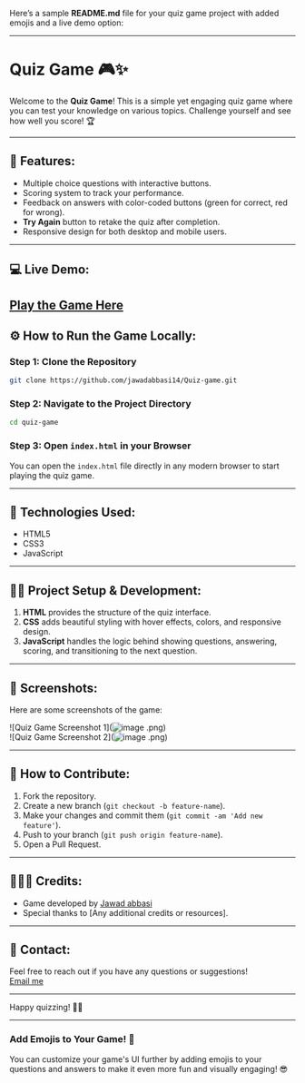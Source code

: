 Here’s a sample **README.md** file for your quiz game project with added emojis and a live demo option:

---

# Quiz Game 🎮✨

Welcome to the **Quiz Game**! This is a simple yet engaging quiz game where you can test your knowledge on various topics. Challenge yourself and see how well you score! 🏆

---

## 🎯 **Features:**
- Multiple choice questions with interactive buttons.
- Scoring system to track your performance.
- Feedback on answers with color-coded buttons (green for correct, red for wrong).
- **Try Again** button to retake the quiz after completion.
- Responsive design for both desktop and mobile users.

---

## 💻 **Live Demo:**

**[Play the Game Here](https://jawadabbasi14.github.io/Quiz_game/)**
---

## ⚙️ **How to Run the Game Locally:**

### Step 1: Clone the Repository
```bash
git clone https://github.com/jawadabbasi14/Quiz-game.git
```

### Step 2: Navigate to the Project Directory
```bash
cd quiz-game
```

### Step 3: Open `index.html` in your Browser
You can open the `index.html` file directly in any modern browser to start playing the quiz game.

---

## 🌟 **Technologies Used:**
- HTML5
- CSS3
- JavaScript

---

## 👨‍💻 **Project Setup & Development:**

1. **HTML** provides the structure of the quiz interface.
2. **CSS** adds beautiful styling with hover effects, colors, and responsive design.
3. **JavaScript** handles the logic behind showing questions, answering, scoring, and transitioning to the next question.

---

## 📸 **Screenshots:**

Here are some screenshots of the game:

![Quiz Game Screenshot 1](![image](https://github.com/user-attachments/assets/655ae891-a6f4-46ae-b7c0-8cc408dc2a46)
.png)  
![Quiz Game Screenshot 2](![image](https://github.com/user-attachments/assets/ca312e7e-0e1d-4e74-81d8-03d10adb4e29)
.png)

---

## 📝 **How to Contribute:**

1. Fork the repository.
2. Create a new branch (`git checkout -b feature-name`).
3. Make your changes and commit them (`git commit -am 'Add new feature'`).
4. Push to your branch (`git push origin feature-name`).
5. Open a Pull Request.

---

## 🧑‍🤝‍🧑 **Credits:**
- Game developed by [Jawad abbasi](https://github.com/jawadabbasi14)
- Special thanks to [Any additional credits or resources].

---

## 💬 **Contact:**
Feel free to reach out if you have any questions or suggestions!  
[Email me](jawadabbasi1107@gmail.com)

---

Happy quizzing! 🎉🎉

---

### **Add Emojis to Your Game!** 🎨  
You can customize your game's UI further by adding emojis to your questions and answers to make it even more fun and visually engaging! 😎
